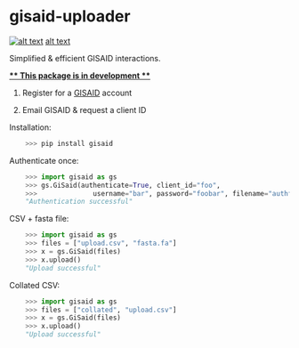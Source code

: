 gisaid-uploader
===========================
[![alt text](https://img.shields.io/badge/pypi-1.0.3b0-blue)](https://pypi.org/project/gisaid/) [alt text](https://img.shields.io/badge/license-MIT-green)
  
 Simplified & efficient GISAID interactions.

  
<u><b>** This package is in development **</b></u>  
  
  
1. Register for a [GISAID](https://www.gisaid.org/registration/register/) account

2. Email GISAID & request a client ID  
  
  
Installation:
```python
    >>> pip install gisaid
```

Authenticate once: 

```python
    >>> import gisaid as gs
    >>> gs.GiSaid(authenticate=True, client_id="foo",
    >>>              username="bar", password="foobar", filename="authfile.json")
    "Authentication successful"
```


CSV + fasta file:

```python
    >>> import gisaid as gs
    >>> files = ["upload.csv", "fasta.fa"]
    >>> x = gs.GiSaid(files)
    >>> x.upload()
    "Upload successful"
```


Collated CSV:

```python
    >>> import gisaid as gs
    >>> files = ["collated", "upload.csv"]
    >>> x = gs.GiSaid(files)
    >>> x.upload()
    "Upload successful"
```
